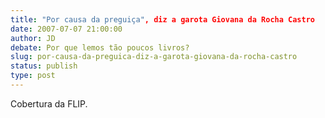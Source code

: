 ```yaml
---
title: "Por causa da preguiça", diz a garota Giovana da Rocha Castro
date: 2007-07-07 21:00:00
author: JD
debate: Por que lemos tão poucos livros?
slug: por-causa-da-preguica-diz-a-garota-giovana-da-rocha-castro
status: publish 
type: post
---
```


  
Cobertura da FLIP.
